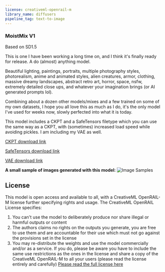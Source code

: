 ```yaml
---
license: creativeml-openrail-m
library_name: diffusers
pipeline_tag: text-to-image
---
```

### MoistMix V1
Based on SD1.5

This is one I have been working a long time on, and I think it's finally ready for release. A do (almost) anything model.

Beautiful lighting, paintings, portraits, multiple photography styles, photorealism, anime and animated styles, alien creatures, armor, clothing, massive dreamy landscapes, abstract retro art, horror, space, nsfw, extremely detailed close ups, and whatever your imagination brings (or AI generated prompts lol).

Combining about a dozen other models/mixes and a few trained on some of my own datasets, I hope you all love this as much as I do, it's the only model I've used for weeks now, slowly perfected into what it is today.


This model includes a CKPT and a SafeTensors filetype which you can use the same way as a CKPT, with (sometimes) increased load speed while avoiding pickles. I am including my VAE as well.


[CKPT download link](https://huggingface.co/MoistMix/MoistMixV1/resolve/main/MoistMix.ckpt)

[SafeTensors download link](https://huggingface.co/MoistMix/MoistMixV1/resolve/main/MoistMix.safetensors)

[VAE download link](https://huggingface.co/MoistMix/MoistMixV1/resolve/main/MoistMix.vae.pt)


**A small sample of images generated with this model:**
![Image Samples](https://huggingface.co/MoistMix/MoistMixV1/resolve/main/MoistMix_Sample%20Grid.jpg)

## License
This model is open access and available to all, with a CreativeML OpenRAIL-M license further specifying rights and usage.
The CreativeML OpenRAIL License specifies: 
1. You can't use the model to deliberately produce nor share illegal or harmful outputs or content 
2. The authors claims no rights on the outputs you generate, you are free to use them and are accountable for their use which must not go against the provisions set in the license
3. You may re-distribute the weights and use the model commercially and/or as a service. If you do, please be aware you have to include the same use restrictions as the ones in the license and share a copy of the CreativeML OpenRAIL-M to all your users (please read the license entirely and carefully)
[Please read the full license here](https://huggingface.co/spaces/CompVis/stable-diffusion-license)